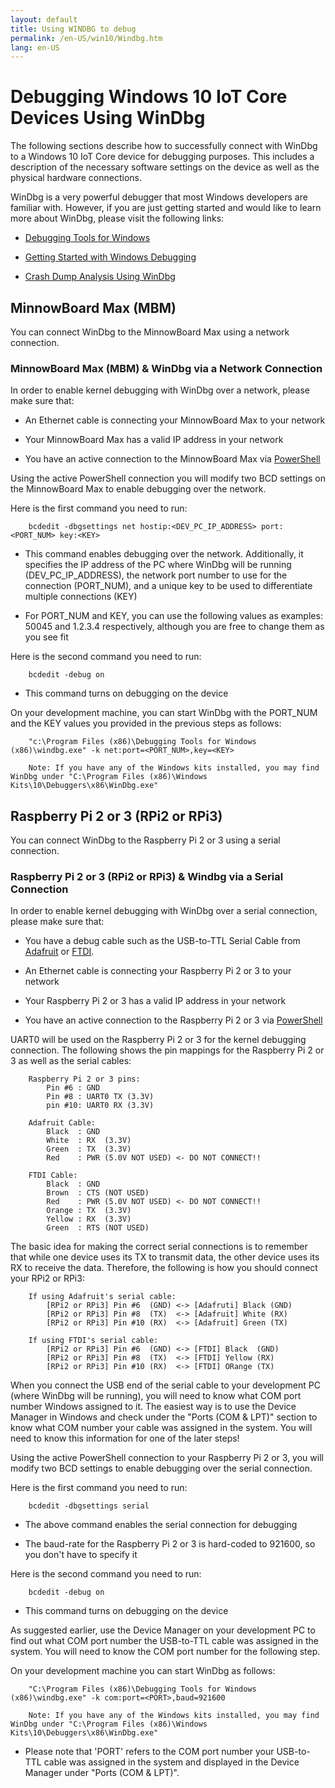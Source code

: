 ```yaml
---
layout: default
title: Using WINDBG to debug
permalink: /en-US/win10/Windbg.htm
lang: en-US
---
```


# Debugging Windows 10 IoT Core Devices Using WinDbg

The following sections describe how to successfully connect with WinDbg to a Windows 10 IoT Core device for debugging purposes.  This includes a description of the necessary software settings on the device as well as the physical hardware connections.  

WinDbg is a very powerful debugger that most Windows developers are familiar with.  However, if you are just getting started and would like to learn more about WinDbg, please visit the following links:

* [Debugging Tools for Windows](https://msdn.microsoft.com/library/windows/hardware/ff551063(v=vs.85).aspx) 

* [Getting Started with Windows Debugging](https://msdn.microsoft.com/en-us/library/windows/hardware/mt219729(v=vs.85).aspx) 

* [Crash Dump Analysis Using WinDbg](https://msdn.microsoft.com/en-us/library/windows/hardware/ff539316(v=vs.85).aspx) 


## MinnowBoard Max (MBM) 

You can connect WinDbg to the MinnowBoard Max using a network connection.

### MinnowBoard Max (MBM) & WinDbg via a Network Connection

In order to enable kernel debugging with WinDbg over a network, please make sure that:

* An Ethernet cable is connecting your MinnowBoard Max to your network 

* Your MinnowBoard Max has a valid IP address in your network

* You have an active connection to the MinnowBoard Max via [PowerShell]({{site.baseurl}}/{{page.lang}}/win10/samples/PowerShell.htm) 

Using the active PowerShell connection you will modify two BCD settings on the MinnowBoard Max to enable debugging over the network.  

Here is the first command you need to run:   

        bcdedit -dbgsettings net hostip:<DEV_PC_IP_ADDRESS> port:<PORT_NUM> key:<KEY> 

* This command enables debugging over the network.  Additionally, it specifies the IP address of the PC where WinDbg will be running (DEV_PC_IP_ADDRESS), the network port number to use for the connection (PORT_NUM), and a unique key to be used to differentiate multiple connections (KEY) 

* For PORT_NUM and KEY, you can use the following values as examples: 50045 and 1.2.3.4 respectively, although you are free to change them as you see fit

Here is the second command you need to run:

        bcdedit -debug on

* This command turns on debugging on the device 

On your development machine, you can start WinDbg with the PORT_NUM and the KEY values you provided in the previous steps as follows:

        "c:\Program Files (x86)\Debugging Tools for Windows (x86)\windbg.exe" -k net:port=<PORT_NUM>,key=<KEY>

        Note: If you have any of the Windows kits installed, you may find WinDbg under "C:\Program Files (x86)\Windows Kits\10\Debuggers\x86\WinDbg.exe" 

## Raspberry Pi 2 or 3 (RPi2 or RPi3) 

You can connect WinDbg to the Raspberry Pi 2 or 3 using a serial connection.

### Raspberry Pi 2 or 3 (RPi2 or RPi3) & Windbg via a Serial Connection

In order to enable kernel debugging with WinDbg over a serial connection, please make sure that:

* You have a debug cable such as the USB-to-TTL Serial Cable from [Adafruit](https://www.adafruit.com/product/954) or [FTDI](http://shop.clickandbuild.com/cnb/shop/ftdichip?productID=53&op=catalogue-product_info-null&prodCategoryID=105). 

* An Ethernet cable is connecting your Raspberry Pi 2 or 3 to your network 

* Your Raspberry Pi 2 or 3 has a valid IP address in your network

* You have an active connection to the Raspberry Pi 2 or 3 via [PowerShell]({{site.baseurl}}/{{page.lang}}/win10/samples/PowerShell.htm) 

UART0 will be used on the Raspberry Pi 2 or 3 for the kernel debugging connection.  The following shows the pin mappings for the Raspberry Pi 2 or 3 as well as the serial cables: 

        Raspberry Pi 2 or 3 pins:
            Pin #6 : GND
            Pin #8 : UART0 TX (3.3V)
            pin #10: UART0 RX (3.3V)

        Adafruit Cable:
            Black  : GND
            White  : RX  (3.3V)
            Green  : TX  (3.3V)
            Red    : PWR (5.0V NOT USED) <- DO NOT CONNECT!!
        
        FTDI Cable:
            Black  : GND
            Brown  : CTS (NOT USED)
            Red    : PWR (5.0V NOT USED) <- DO NOT CONNECT!!
            Orange : TX  (3.3V)
            Yellow : RX  (3.3V)
            Green  : RTS (NOT USED)

The basic idea for making the correct serial connections is to remember that while one device uses its TX to transmit data, the other device uses its RX to receive the data.  Therefore, the following is how you should connect your RPi2 or RPi3:

        If using Adafruit's serial cable:
            [RPi2 or RPi3] Pin #6  (GND) <-> [Adafruti] Black (GND)
            [RPi2 or RPi3] Pin #8  (TX)  <-> [Adafruit] White (RX) 
            [RPi2 or RPi3] Pin #10 (RX)  <-> [Adafruit] Green (TX)
        
        If using FTDI's serial cable:
            [RPi2 or RPi3] Pin #6  (GND) <-> [FTDI] Black  (GND)
            [RPi2 or RPi3] Pin #8  (TX)  <-> [FTDI] Yellow (RX) 
            [RPi2 or RPi3] Pin #10 (RX)  <-> [FTDI] ORange (TX)

When you connect the USB end of the serial cable to your development PC (where WinDbg will be running), you will need to know what COM port number Windows assigned to it.  The easiest way is to use the Device Manager in Windows and check under the "Ports (COM & LPT)" section to know what COM number your cable was assigned in the system.  You will need to know this information for one of the later steps! 

Using the active PowerShell connection to your Raspberry Pi 2 or 3, you will modify two BCD settings to enable debugging over the serial connection.  

Here is the first command you need to run:   
    
        bcdedit -dbgsettings serial 

* The above command enables the serial connection for debugging

* The baud-rate for the Raspberry Pi 2 or 3 is hard-coded to 921600, so you don't have to specify it

Here is the second command you need to run:

        bcdedit -debug on

* This command turns on debugging on the device 

As suggested earlier, use the Device Manager on your development PC to find out what COM port number the USB-to-TTL cable was assigned in the system. You will need to know the COM port number for the following step. 

On your development machine you can start WinDbg as follows:

        "C:\Program Files (x86)\Debugging Tools for Windows (x86)\windbg.exe" -k com:port=<PORT>,baud=921600

        Note: If you have any of the Windows kits installed, you may find WinDbg under "C:\Program Files (x86)\Windows Kits\10\Debuggers\x86\WinDbg.exe" 

* Please note that 'PORT' refers to the COM port number your USB-to-TTL cable was assigned in the system and displayed in the Device Manager under "Ports (COM & LPT)".

